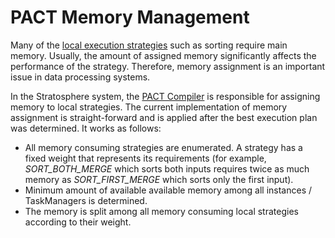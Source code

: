 PACT Memory Management
======================

Many of the [local execution
strategies](pactstrategies "pactstrategies")
such as sorting require main memory. Usually, the amount of assigned
memory significantly affects the performance of the strategy. Therefore,
memory assignment is an important issue in data processing systems.   

In the Stratosphere system, the [PACT
Compiler](pactcompiler "pactcompiler")
is responsible for assigning memory to local strategies. The current
implementation of memory assignment is straight-forward and is applied
after the best execution plan was determined. It works as follows:

-   All memory consuming strategies are enumerated. A strategy has a
    fixed weight that represents its requirements (for example,
    *SORT\_BOTH\_MERGE* which sorts both inputs requires twice as much
    memory as *SORT\_FIRST\_MERGE* which sorts only the first input).
-   Minimum amount of available available memory among all instances /
    TaskManagers is determined.
-   The memory is split among all memory consuming local strategies
    according to their weight.

